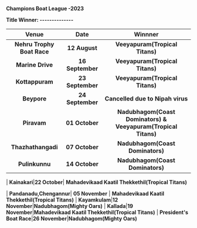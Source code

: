 **Champions Boat League -2023**

**Title Winner: --------------**
  
   
| Venue| Date| Winnner|
| :-------------: |:---------------------------------------:| :---------------------------------------:|
| **Nehru Trophy Boat Race**|  **12 August**        |**Veeyapuram(Tropical Titans)**
| **Marine Drive**|**16 September**| **Veeyapuram(Tropical Titans)**
| **Kottappuram**|**23 September**| **Veeyapuram(Tropical Titans)**
| **Beypore**|**24 September**|  **Cancelled due to Nipah virus**
| **Piravam**|**01 October**|  **Nadubhagom(Coast Dominators) & Veeyapuram(Tropical Titans)**
| **Thazhathangadi**|    **07 October** | **Nadubhagom(Coast Dominators)**
| **Pulinkunnu**|**14 October**|  **Nadubhagom(Coast Dominators)**



| **Kainakari**|**22 October**|  **Mahadevikaad Kaatil Thekkethil(Tropical Titans)**

| **Pandanadu,Chengannur**|    **05 November**        | **Mahadevikaad Kaatil Thekkethil(Tropical Titans)**
| **Kayamkulam**|**12 November**|**Nadubhagom(Mighty Oars)**
| **Kallada**|**19 November**|**Mahadevikaad Kaatil Thekkethil(Tropical Titans)**
| **President's Boat Race**|**26 November**|**Nadubhagom(Mighty Oars)**
